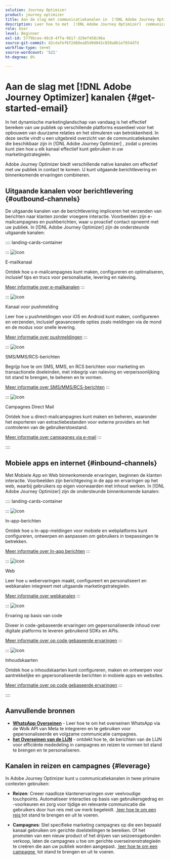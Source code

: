```yaml
---
solution: Journey Optimizer
product: journey optimizer
title: Aan de slag met communicatiekanalen in  [!DNL Adobe Journey Optimizer]
description: Leer hoe te met  [!DNL Adobe Journey Optimizer]  communicatiekanalen te werken.
role: User
level: Beginner
exl-id: 5779bcee-49c0-4ffa-9b17-329ef458c96a
source-git-commit: d2cdafef6f2d69ea85d9d042c859a8b1e7654d7d
workflow-type: tm+mt
source-wordcount: '521'
ht-degree: 0%

---
```



# Aan de slag met [!DNL Adobe Journey Optimizer] kanalen {#get-started-email}

In het dynamische marketinglandschap van vandaag is het effectief bereiken van uw publiek op verschillende platforms essentieel voor het opbouwen van duurzame relaties en het stimuleren van betrokkenheid. In deze sectie vindt u een uitgebreid overzicht van de communicatiekanalen die beschikbaar zijn in [!DNL Adobe Journey Optimizer] , zodat u precies kunt zien hoe u elk kanaal effectief kunt gebruiken in uw marketingstrategieën.

Adobe Journey Optimizer biedt verschillende native kanalen om effectief met uw publiek in contact te komen. U kunt uitgaande berichtlevering en binnenkomende ervaringen combineren.

## Uitgaande kanalen voor berichtlevering {#outbound-channels}

De uitgaande kanalen van de berichtlevering impliceren het verzenden van berichten naar klanten zonder vroegere interactie. Voorbeelden zijn e-mailcampagnes en pushberichten, waar u proactief contact opneemt met uw publiek. In [!DNL Adobe Journey Optimizer] zijn de ondersteunde uitgaande kanalen:

:::: landing-cards-container

:::
![icon](https://cdn.experienceleague.adobe.com/icons/envelope.svg?lang=nl-NL)

E-mailkanaal

Ontdek hoe u e-mailcampagnes kunt maken, configureren en optimaliseren, inclusief tips en trucs voor personalisatie, levering en naleving.

[Meer informatie over e-mailkanalen](../../rp_landing_pages/email-landing-page.md)
:::

:::
![icon](https://cdn.experienceleague.adobe.com/icons/bell.svg?lang=nl-NL)

Kanaal voor pushmelding

Leer hoe u pushmeldingen voor iOS en Android kunt maken, configureren en verzenden, inclusief geavanceerde opties zoals meldingen via de mond en de modus voor snelle levering.

[Meer informatie over pushmeldingen](../../rp_landing_pages/push-landing-page.md)
:::

:::
![icon](https://cdn.experienceleague.adobe.com/icons/comment-dots.svg?lang=nl-NL)

SMS/MMS/RCS-berichten

Begrijp hoe te om SMS, MMS, en RCS berichten voor marketing en transactionele doeleinden, met inbegrip van naleving en verpersoonlijking tot stand te brengen, te beheren en te vormen.

[Meer informatie over SMS/MMS/RCS-berichten](../../rp_landing_pages/sms-landing-page.md)
:::

:::
![icon](https://cdn.experienceleague.adobe.com/icons/mail-bulk.svg?lang=nl-NL)

Campagnes Direct Mail

Ontdek hoe u direct-mailcampagnes kunt maken en beheren, waaronder het exporteren van extractiebestanden voor externe providers en het controleren van de gebruikerstoestand.

[Meer informatie over campagnes via e-mail](../../rp_landing_pages/direct-mail-landing-page.md)
:::

::::

## Mobiele apps en internet {#inbound-channels}

Met Mobiele App en Web binnenkomende ervaringen, beginnen de klanten interactie. Voorbeelden zijn berichtgeving in de app en ervaringen op het web, waarbij gebruikers op eigen voorwaarden met inhoud werken. In [!DNL Adobe Journey Optimizer] zijn de ondersteunde binnenkomende kanalen:

:::: landing-cards-container

:::
![icon](https://cdn.experienceleague.adobe.com/icons/mobile.svg?lang=nl-NL)

In-app-berichten

Ontdek hoe u In-app-meldingen voor mobiele en webplatforms kunt configureren, ontwerpen en aanpassen om gebruikers in toepassingen te betrekken.

[Meer informatie over In-app berichten](../../rp_landing_pages/in-app-landing-page.md)
:::

:::
![icon](https://cdn.experienceleague.adobe.com/icons/globe.svg?lang=nl-NL)

Web

Leer hoe u webervaringen maakt, configureert en personaliseert en webkanalen integreert met uitgaande marketingstrategieën.

[Meer informatie over webkanalen](../../rp_landing_pages/web-landing-page.md)
:::

:::
![icon](https://cdn.experienceleague.adobe.com/icons/code.svg?lang=nl-NL)

Ervaring op basis van code

Diveer in code-gebaseerde ervaringen om gepersonaliseerde inhoud over digitale platforms te leveren gebruikend SDKs en APIs.

[Meer informatie over op code gebaseerde ervaringen](../../rp_landing_pages/code-based-experience-landing-page.md)
:::

:::
![icon](https://cdn.experienceleague.adobe.com/icons/id-card.svg?lang=nl-NL)

Inhoudskaarten

Ontdek hoe u inhoudskaarten kunt configureren, maken en ontwerpen voor aantrekkelijke en gepersonaliseerde berichten in mobiele apps en websites.

[Meer informatie over op code gebaseerde ervaringen](../../rp_landing_pages/content-card-landing-page.md)
:::

::::


## Aanvullende bronnen

- **[WhatsApp Overseinen](../../rp_landing_pages/whatsapp-landing-page.md)** - Leer hoe te om het overseinen WhatsApp via de Wolk API van Meta te integreren en te gebruiken voor gepersonaliseerde en volgzame communicatie campagnes.
- **[het Overseinen van de LIJN](../../rp_landing_pages/line-landing-page.md)** - ontdekt hoe te, de berichten van de LIJN voor efficiënte mededeling in campagnes en reizen te vormen tot stand te brengen en te personaliseren.

## Kanalen in reizen en campagnes {#leverage}

In Adobe Journey Optimizer kunt u communicatiekanalen in twee primaire contexten gebruiken:

- **Reizen**: Creeer naadloze klantenervaringen over veelvoudige touchpoints. Automatiseer interacties op basis van gebruikersgedrag en -voorkeuren en zorg voor tijdige en relevante communicatie die gebruikers door hun reis met uw merk begeleidt. [&#x200B; leer hoe te om een reis &#x200B;](../building-journeys/journey-gs.md) tot stand te brengen en uit te voeren.

- **Campagnes**: Stel specifieke marketing campagnes op die een bepaald kanaal gebruiken om gerichte doelstellingen te bereiken. Of het promoten van een nieuw product of het drijven van seizoensgebonden verkoop, laten de campagnes u toe om gerichte overseinenstrategieën te creëren die aan uw publiek worden aangepast. [&#x200B; leer hoe te om een campagne &#x200B;](../campaigns/get-started-with-campaigns.md) tot stand te brengen en uit te voeren.
